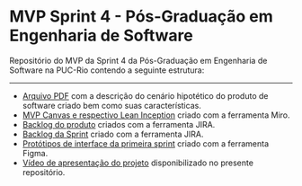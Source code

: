 # MVP Sprint 4 - Pós-Graduação em Engenharia de Software
Repositório do MVP da Sprint 4 da Pós-Graduação em Engenharia de Software na PUC-Rio contendo a seguinte estrutura:

---

- [Arquivo PDF](https://github.com/malvesealves/mvp-sprint-4-gestao-agil/blob/main/Produto%20de%20software.pdf) com a descrição do cenário hipotético do produto de software criado bem como suas características.
- [MVP Canvas e respectivo Lean Inception](https://miro.com/app/board/uXjVKPxwoN8=/?share_link_id=585544587618) criado com a ferramenta Miro.
- [Backlog do produto](https://github.com/malvesealves/mvp-sprint-4-gestao-agil/blob/main/product-backlog.pdf) criados com a ferramenta JIRA.
- [Backlog da Sprint](https://github.com/malvesealves/mvp-sprint-4-gestao-agil/blob/main/sprint-backlog.pdf) criado com a ferramenta JIRA.
- [Protótipos de interface da primeira sprint](https://github.com/malvesealves/mvp-sprint-4-gestao-agil/tree/main/wireframes) criado com a ferramenta Figma.
- [Vídeo de apresentação do projeto](https://youtu.be/JKbn-Fz9HKQ) disponibilizado no presente repositório.
